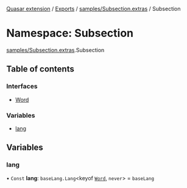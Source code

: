 [Quasar extension](../index.md) / [Exports](../modules.md) / [samples/Subsection.extras](samples_Subsection_extras.md) / Subsection

# Namespace: Subsection

[samples/Subsection.extras](samples_Subsection_extras.md).Subsection

## Table of contents

### Interfaces

- [Word](../interfaces/samples_Subsection_extras.Subsection.Word.md)

### Variables

- [lang](samples_Subsection_extras.Subsection.md#lang)

## Variables

### lang

• `Const` **lang**: `baseLang.Lang`<keyof [`Word`](../interfaces/samples_Subsection_extras.Subsection.Word.md), `never`\> = `baseLang`
